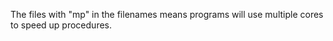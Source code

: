 The files with "mp" in the filenames means programs will use multiple cores to speed up procedures. 
